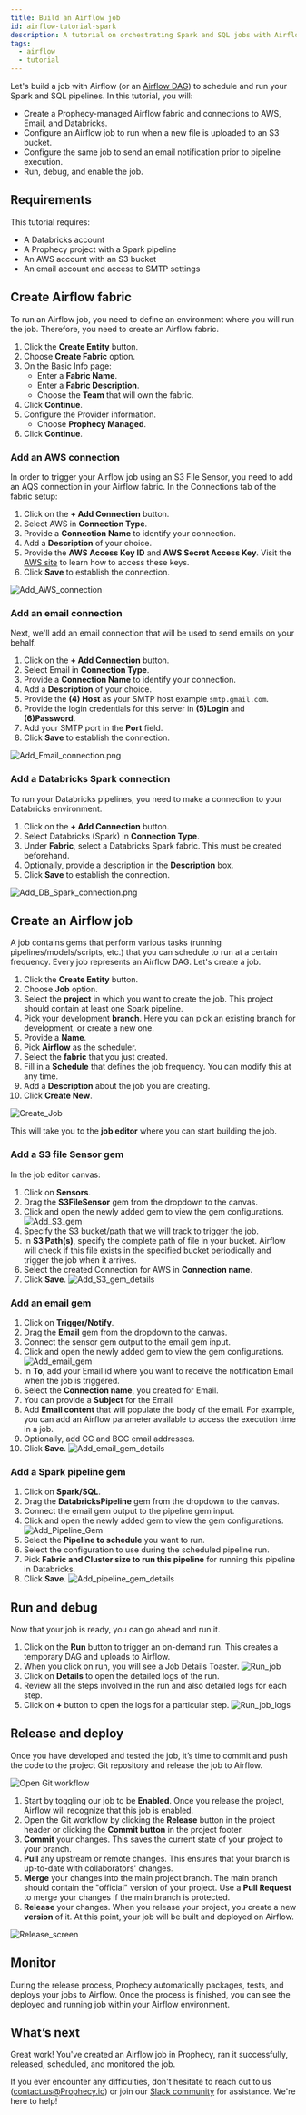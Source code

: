 ```yaml
---
title: Build an Airflow job
id: airflow-tutorial-spark
description: A tutorial on orchestrating Spark and SQL jobs with Airflow
tags:
  - airflow
  - tutorial
---
```


Let's build a job with Airflow (or an [Airflow DAG](https://airflow.apache.org/docs/apache-airflow/stable/core-concepts/dags.html)) to schedule and run your Spark and SQL pipelines. In this tutorial, you will:

- Create a Prophecy-managed Airflow fabric and connections to AWS, Email, and Databricks.
- Configure an Airflow job to run when a new file is uploaded to an S3 bucket.
- Configure the same job to send an email notification prior to pipeline execution.
- Run, debug, and enable the job.

## Requirements

This tutorial requires:

- A Databricks account
- A Prophecy project with a Spark pipeline
- An AWS account with an S3 bucket
- An email account and access to SMTP settings

## Create Airflow fabric

To run an Airflow job, you need to define an environment where you will run the job. Therefore, you need to create an Airflow fabric.

1. Click the **Create Entity** button.
1. Choose **Create Fabric** option.
1. On the Basic Info page:
   - Enter a **Fabric Name**.
   - Enter a **Fabric Description**.
   - Choose the **Team** that will own the fabric.
1. Click **Continue**.
1. Configure the Provider information.
   - Choose **Prophecy Managed**.
1. Click **Continue**.

### Add an AWS connection

In order to trigger your Airflow job using an S3 File Sensor, you need to add an AQS connection in your Airflow fabric. In the Connections tab of the fabric setup:

1. Click on the **+ Add Connection** button.
1. Select AWS in **Connection Type**.
1. Provide a **Connection Name** to identify your connection.
1. Add a **Description** of your choice.
1. Provide the **AWS Access Key ID** and **AWS Secret Access Key**. Visit the [AWS site](https://docs.aws.amazon.com/IAM/latest/UserGuide/id_credentials_access-keys.html) to learn how to access these keys.
1. Click **Save** to establish the connection.

![Add_AWS_connection](img/3.4_AWS_Connection.png)

### Add an email connection

Next, we'll add an email connection that will be used to send emails on your behalf.

1. Click on the **+ Add Connection** button.
1. Select Email in **Connection Type**.
1. Provide a **Connection Name** to identify your connection.
1. Add a **Description** of your choice.
1. Provide the **(4) Host** as your SMTP host example `smtp.gmail.com`.
1. Provide the login credentials for this server in **(5)Login** and **(6)Password**.
1. Add your SMTP port in the **Port** field.
1. Click **Save** to establish the connection.

![Add_Email_connection.png](img/3.5_Email_connection.png)

### Add a Databricks Spark connection

To run your Databricks pipelines, you need to make a connection to your Databricks environment.

1. Click on the **+ Add Connection** button.
1. Select Databricks (Spark) in **Connection Type**.
1. Under **Fabric**, select a Databricks Spark fabric. This must be created beforehand.
1. Optionally, provide a description in the **Description** box.
1. Click **Save** to establish the connection.

![Add_DB_Spark_connection.png](img/3.6_DB_Spark_connection.png)

## Create an Airflow job

A job contains gems that perform various tasks (running pipelines/models/scripts, etc.) that you can schedule to run at a certain frequency. Every job represents an Airflow DAG. Let's create a job.

1. Click the **Create Entity** button.
1. Choose **Job** option.
1. Select the **project** in which you want to create the job. This project should contain at least one Spark pipeline.
1. Pick your development **branch**. Here you can pick an existing branch for development, or create a new one.
1. Provide a **Name**.
1. Pick **Airflow** as the scheduler.
1. Select the **fabric** that you just created.
1. Fill in a **Schedule** that defines the job frequency. You can modify this at any time.
1. Add a **Description** about the job you are creating.
1. Click **Create New**.

![Create_Job](img/3.9_Create_Job.png)

This will take you to the **job editor** where you can start building the job.

### Add a S3 file Sensor gem

In the job editor canvas:

1. Click on **Sensors**.
1. Drag the **S3FileSensor** gem from the dropdown to the canvas.
1. Click and open the newly added gem to view the gem configurations.
   ![Add_S3_gem](img/3.10_Add_s3_gem.png)
1. Specify the S3 bucket/path that we will track to trigger the job.
1. In **S3 Path(s)**, specify the complete path of file in your bucket. Airflow will check if this file exists in the specified bucket periodically and trigger the job when it arrives.
1. Select the created Connection for AWS in **Connection name**.
1. Click **Save**.
   ![Add_S3_gem_details](img/3.11_Add_s3_gem_details.png)

### Add an email gem

1. Click on **Trigger/Notify**.
1. Drag the **Email** gem from the dropdown to the canvas.
1. Connect the sensor gem output to the email gem input.
1. Click and open the newly added gem to view the gem configurations.
   ![Add_email_gem](img/3.12_Add_email_gem.png)
1. In **To**, add your Email id where you want to receive the notification Email when the job is triggered.
1. Select the **Connection name**, you created for Email.
1. You can provide a **Subject** for the Email
1. Add **Email content** that will populate the body of the email. For example, you can add an Airflow parameter available to access the execution time in a job.
1. Optionally, add CC and BCC email addresses.
1. Click **Save**.
   ![Add_email_gem_details](img/3.13_Add_email_gem_details.png)

### Add a Spark pipeline gem

1. Click on **Spark/SQL**.
1. Drag the **DatabricksPipeline** gem from the dropdown to the canvas.
1. Connect the email gem output to the pipeline gem input.
1. Click and open the newly added gem to view the gem configurations.
   ![Add_Pipeline_Gem](img/3.14_Add_pipeline_gem.png)
1. Select the **Pipeline to schedule** you want to run.
1. Select the configuration to use during the scheduled pipeline run.
1. Pick **Fabric and Cluster size to run this pipeline** for running this pipeline in Databricks.
1. Click **Save**.
   ![Add_pipeline_gem_details](img/3.15_Add_pipeline_gem_details.png)

## Run and debug

Now that your job is ready, you can go ahead and run it.

1. Click on the **Run** button to trigger an on-demand run. This creates a temporary DAG and uploads to Airflow.
1. When you click on run, you will see a Job Details Toaster.
   ![Run_job](img/3.18_Run_Job.png)
1. Click on **Details** to open the detailed logs of the run.
1. Review all the steps involved in the run and also detailed logs for each step.
1. Click on **+** button to open the logs for a particular step.
   ![Run_job_logs](img/3.19_Run_Job_logs.png)

## Release and deploy

Once you have developed and tested the job, it’s time to commit and push the code to the project Git repository and release the job to Airflow.

![Open Git workflow](img/3.20_start_commit.png)

1. Start by toggling our job to be **Enabled**. Once you release the project, Airflow will recognize that this job is enabled.
1. Open the Git workflow by clicking the **Release** button in the project header or clicking the **Commit button** in the project footer.
1. **Commit** your changes. This saves the current state of your project to your branch.
1. **Pull** any upstream or remote changes. This ensures that your branch is up-to-date with collaborators' changes.
1. **Merge** your changes into the main project branch. The main branch should contain the "official" version of your project. Use a **Pull Request** to merge your changes if the main branch is protected.
1. **Release** your changes. When you release your project, you create a new **version** of it. At this point, your job will be built and deployed on Airflow.

![Release_screen](img/3.24_release_screen.png)

## Monitor

During the release process, Prophecy automatically packages, tests, and deploys your jobs to Airflow. Once the process is finished, you can see the deployed and running job within your Airflow environment.

## What’s next

Great work! You've created an Airflow job in Prophecy, ran it successfully, released, scheduled, and monitored the job.

If you ever encounter any difficulties, don't hesitate to reach out to us (contact.us@Prophecy.io) or join our [Slack community](https://prophecy-io-support.slack.com/join/shared_invite/zt-moq3xzoj-~5MSJ6WPnZfz7bwsqWi8tQ#/shared-invite/email) for assistance. We're here to help!

